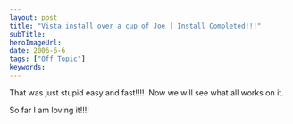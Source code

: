 ```yaml
---
layout: post 
title: "Vista install over a cup of Joe | Install Completed!!!"
subTitle: 
heroImageUrl: 
date: 2006-6-6
tags: ["Off Topic"]
keywords: 
---
```


That was just stupid easy and fast!!!!&nbsp; Now we will see what all works on it.

So far I am loving it!!!!